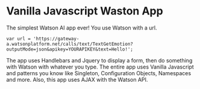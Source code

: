 # Vanilla Javascript Waston App
The simplest Watson AI app ever! You use Watson with a url. 

    var url = 'https://gateway-a.watsonplatform.net/calls/text/TextGetEmotion?outputMode=json&apikey=YOURAPIKEY&text=Hello!';
    
The app uses Handlebars and Jquery to display a form, then do something with Watson with whatever you type. The entire app uses Vanilla Javascript and patterns you know like Singleton, Configuration Objects, Namespaces and more. Also, this app uses AJAX with the Watson API.

